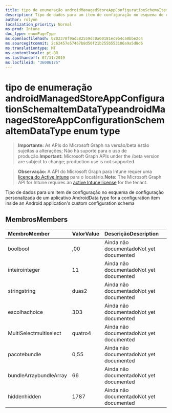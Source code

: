```yaml
---
title: tipo de enumeração androidManagedStoreAppConfigurationSchemaItemDataType
description: Tipo de dados para um item de configuração no esquema de configuração personalizada de um aplicativo Android
author: rolyon
localization_priority: Normal
ms.prod: Intune
doc_type: enumPageType
ms.openlocfilehash: 0202378f9ad582559dc0a60181ec9b4ca0bbe2c4
ms.sourcegitcommit: 2c62457e57467b8d50f21b255b553106a9a5d8d6
ms.translationtype: MT
ms.contentlocale: pt-BR
ms.lasthandoff: 07/31/2019
ms.locfileid: "36006175"
---
```

# <a name="androidmanagedstoreappconfigurationschemaitemdatatype-enum-type"></a><span data-ttu-id="61b73-103">tipo de enumeração androidManagedStoreAppConfigurationSchemaItemDataType</span><span class="sxs-lookup"><span data-stu-id="61b73-103">androidManagedStoreAppConfigurationSchemaItemDataType enum type</span></span>

> <span data-ttu-id="61b73-104">**Importante:** As APIs do Microsoft Graph na versão/beta estão sujeitas a alterações; Não há suporte para o uso de produção.</span><span class="sxs-lookup"><span data-stu-id="61b73-104">**Important:** Microsoft Graph APIs under the /beta version are subject to change; production use is not supported.</span></span>

> <span data-ttu-id="61b73-105">**Observação:** A API do Microsoft Graph para Intune requer uma [licença do Active Intune](https://go.microsoft.com/fwlink/?linkid=839381) para o locatário.</span><span class="sxs-lookup"><span data-stu-id="61b73-105">**Note:** The Microsoft Graph API for Intune requires an [active Intune license](https://go.microsoft.com/fwlink/?linkid=839381) for the tenant.</span></span>

<span data-ttu-id="61b73-106">Tipo de dados para um item de configuração no esquema de configuração personalizada de um aplicativo Android</span><span class="sxs-lookup"><span data-stu-id="61b73-106">Data type for a configuration item inside an Android application's custom configuration schema</span></span>

## <a name="members"></a><span data-ttu-id="61b73-107">Membros</span><span class="sxs-lookup"><span data-stu-id="61b73-107">Members</span></span>
|<span data-ttu-id="61b73-108">Membro</span><span class="sxs-lookup"><span data-stu-id="61b73-108">Member</span></span>|<span data-ttu-id="61b73-109">Valor</span><span class="sxs-lookup"><span data-stu-id="61b73-109">Value</span></span>|<span data-ttu-id="61b73-110">Descrição</span><span class="sxs-lookup"><span data-stu-id="61b73-110">Description</span></span>|
|:---|:---|:---|
|<span data-ttu-id="61b73-111">bool</span><span class="sxs-lookup"><span data-stu-id="61b73-111">bool</span></span>|<span data-ttu-id="61b73-112">,0</span><span class="sxs-lookup"><span data-stu-id="61b73-112">0</span></span>|<span data-ttu-id="61b73-113">Ainda não documentado</span><span class="sxs-lookup"><span data-stu-id="61b73-113">Not yet documented</span></span>|
|<span data-ttu-id="61b73-114">inteiro</span><span class="sxs-lookup"><span data-stu-id="61b73-114">integer</span></span>|<span data-ttu-id="61b73-115">1</span><span class="sxs-lookup"><span data-stu-id="61b73-115">1</span></span>|<span data-ttu-id="61b73-116">Ainda não documentado</span><span class="sxs-lookup"><span data-stu-id="61b73-116">Not yet documented</span></span>|
|<span data-ttu-id="61b73-117">string</span><span class="sxs-lookup"><span data-stu-id="61b73-117">string</span></span>|<span data-ttu-id="61b73-118">duas</span><span class="sxs-lookup"><span data-stu-id="61b73-118">2</span></span>|<span data-ttu-id="61b73-119">Ainda não documentado</span><span class="sxs-lookup"><span data-stu-id="61b73-119">Not yet documented</span></span>|
|<span data-ttu-id="61b73-120">escolha</span><span class="sxs-lookup"><span data-stu-id="61b73-120">choice</span></span>|<span data-ttu-id="61b73-121">3D</span><span class="sxs-lookup"><span data-stu-id="61b73-121">3</span></span>|<span data-ttu-id="61b73-122">Ainda não documentado</span><span class="sxs-lookup"><span data-stu-id="61b73-122">Not yet documented</span></span>|
|<span data-ttu-id="61b73-123">MultiSelect</span><span class="sxs-lookup"><span data-stu-id="61b73-123">multiselect</span></span>|<span data-ttu-id="61b73-124">quatro</span><span class="sxs-lookup"><span data-stu-id="61b73-124">4</span></span>|<span data-ttu-id="61b73-125">Ainda não documentado</span><span class="sxs-lookup"><span data-stu-id="61b73-125">Not yet documented</span></span>|
|<span data-ttu-id="61b73-126">pacote</span><span class="sxs-lookup"><span data-stu-id="61b73-126">bundle</span></span>|<span data-ttu-id="61b73-127">0,5</span><span class="sxs-lookup"><span data-stu-id="61b73-127">5</span></span>|<span data-ttu-id="61b73-128">Ainda não documentado</span><span class="sxs-lookup"><span data-stu-id="61b73-128">Not yet documented</span></span>|
|<span data-ttu-id="61b73-129">bundleArray</span><span class="sxs-lookup"><span data-stu-id="61b73-129">bundleArray</span></span>|<span data-ttu-id="61b73-130">6</span><span class="sxs-lookup"><span data-stu-id="61b73-130">6</span></span>|<span data-ttu-id="61b73-131">Ainda não documentado</span><span class="sxs-lookup"><span data-stu-id="61b73-131">Not yet documented</span></span>|
|<span data-ttu-id="61b73-132">hidden</span><span class="sxs-lookup"><span data-stu-id="61b73-132">hidden</span></span>|<span data-ttu-id="61b73-133">178</span><span class="sxs-lookup"><span data-stu-id="61b73-133">7</span></span>|<span data-ttu-id="61b73-134">Ainda não documentado</span><span class="sxs-lookup"><span data-stu-id="61b73-134">Not yet documented</span></span>|





